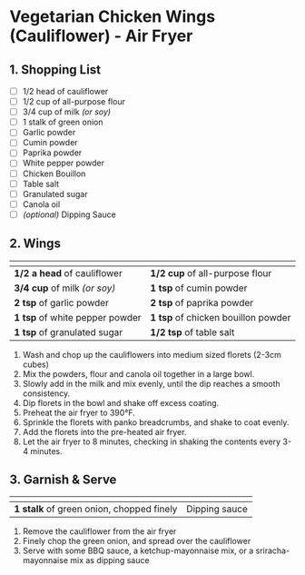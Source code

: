 # Vegetarian Chicken Wings (Cauliflower) - Air Fryer

## 1. Shopping List
- [ ] 1/2 head of cauliflower
- [ ] 1/2 cup of all-purpose flour
- [ ] 3/4 cup of milk *(or soy)*
- [ ] 1 stalk of green onion
- [ ] Garlic powder
- [ ] Cumin powder
- [ ] Paprika powder
- [ ] White pepper powder
- [ ] Chicken Bouillon
- [ ] Table salt
- [ ] Granulated sugar
- [ ] Canola oil
- [ ] *(optional)* Dipping Sauce

## 2. Wings
|<!-- -->|<!-- -->|
|---|---|
|**1/2 a head** of cauliflower|**1/2 cup** of all-purpose flour|
|**3/4 cup** of milk *(or soy)*|**1 tsp** of cumin powder|
|**2 tsp** of garlic powder|**2 tsp** of paprika powder|
|**1 tsp** of white pepper powder|**1 tsp** of chicken bouillon powder|
|**1 tsp** of granulated sugar|**1/2 tsp** of table salt|

1. Wash and chop up the cauliflowers into medium sized florets (2-3cm cubes)
2. Mix the powders, flour and canola oil together in a large bowl.
3. Slowly add in the milk and mix evenly, until the dip reaches a smooth consistency.
4. Dip florets in the bowl and shake off excess coating.
4. Preheat the air fryer to 390°F.
5. Sprinkle the florets with panko breadcrumbs, and shake to coat evenly.
6. Add the florets into the pre-heated air fryer.
7. Let the air fryer to 8 minutes, checking in shaking the contents every 3-4 minutes.

## 3. Garnish & Serve
|<!-- -->|<!-- -->|
|---|---|
|**1 stalk** of green onion, chopped finely|Dipping sauce|

1. Remove the cauliflower from the air fryer
2. Finely chop the green onion, and spread over the cauliflower
3. Serve with some BBQ sauce, a ketchup-mayonnaise mix, or a sriracha-mayonnaise mix as dipping sauce
